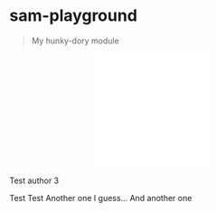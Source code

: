 # sam-playground

> My hunky-dory module

<div align="center">
	<img src="sb.svg" width="200" height="200">
</div>

Test author 3

Test
Test
Another one I guess...
And another one
